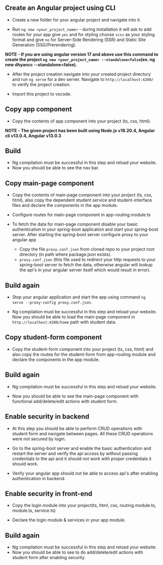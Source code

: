 ## Create an Angular project using CLI

- Create a new folder for your angular project and navigate into it.

- Run `ng new <your_project_name>` - during installation it will ask to add routes for your app give `yes` and for styling choose `scss` as your styling format and give `no` for Server-Side Rendering (SSR) and Static Site Generation (SSG/Prerendering).

<b> NOTE - If you are using angular version 17 and above use this command to create the project `ng new <your_project_name> --standalone=false`(ex. ng new dhyancc --standalone=false).</b>

- After the project creation navigate into your created project directory and run `ng serve` for a dev server. Navigate to `http://localhost:4200/` to verify the project creation.

- Import this project to vscode.

## Copy app component

- Copy the contents of app component into your project (ts, css, html).

<b> NOTE - The given project has been built using Node.js v18.20.4, Angular cli v13.0.4, Angular v13.0.3 </b>

## Build

- Ng compilation must be successful in this step and reload your website.
- Now you should be able to see the nav bar.

## Copy main-page component

- Copy the contents of main-page component into your project (ts, css, html), also copy the dependent student service and student-interface files and declare the components in the app module.

- Configure routes for main-page component in app-routing.module.ts

- To fetch the data for main-page component disable your basic authentication in your spring-boot application and start your spring-boot server. After starting the spring-boot server configure proxy to your angular app
    - Copy the file `proxy.conf.json` from cloned repo to your project root directory (in path where package.json exists).
    - `proxy.conf.json` (this file used to redirect your http requests to your spring-boot server to fetch the data, otherwise angular will lookup the api's in your angular server itself which would result in error).

## Build again

- Stop your angular application and start the app using command `ng serve --proxy-config proxy.conf.json`.

- Ng compilation must be successful in this step and reload your website.
Now you should be able to load the main-page component in `http://localhost:4200/home` path with student data.

## Copy student-form component

- Copy the student-form component into your project (ts, css, html) and also copy the routes for the student-form from app-routing module and declare the components in the app module.

## Build again

- Ng compilation must be successful in this step and reload your website.

- Now you should be able to see the main-page component with functional add/delete/edit actions with student form.

## Enable security in backend

- At this step you should be able to perform CRUD operations with student form and navigate between pages. All these CRUD operations were not secured by login.

- Go to the spring-boot server and enable the basic authentication and restart the server and  verify the api access by without passing credentials to the api and it should not work with proper credentials it should work.

- Verify your angular app should not be able to access api's after enabling authentication in backend.

## Enable security in front-end

- Copy the login module into your project(ts, html, css, routing.module.ts, module.ts, service.ts)

- Declare the login module & services in your app module.

## Build again

- Ng compilation must be successful in this step and reload your website.
- Now you should be able to see to do add/delete/edit actions with student form after enabling security.


